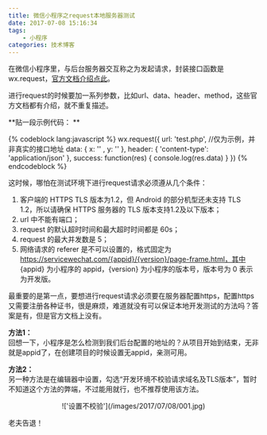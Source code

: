 ```yaml
---
title: 微信小程序之request本地服务器测试
date: 2017-07-08 15:16:34
tags:
	- 小程序
categories: 技术博客
---
```

在微信小程序里，与后台服务器交互称之为发起请求，封装接口函数是wx.request，[官方文档介绍点此](https://mp.weixin.qq.com/debug/wxadoc/dev/api/network-request.html)。  
<!-- more -->

进行request的时候要加一系列参数，比如url、data、header、method，这些官方文档都有介绍，就不重复描述。 

**贴一段示例代码： **

{% codeblock lang:javascript %}
wx.request({
  url: 'test.php', //仅为示例，并非真实的接口地址
  data: {
     x: '' ,
     y: ''
  },
  header: {
      'content-type': 'application/json'
  },
  success: function(res) {
    console.log(res.data)
  }
})
{% endcodeblock %}  

这时候，哪怕在测试环境下进行request请求必须遵从几个条件：  

1. 客户端的 HTTPS TLS 版本为1.2，但 Android 的部分机型还未支持 TLS 1.2，所以请确保 HTTPS 服务器的 TLS 版本支持1.2及以下版本；  
2. url 中不能有端口；  
3. request 的默认超时时间和最大超时时间都是 60s；  
4. request 的最大并发数是 5；  
5. 网络请求的 referer 是不可以设置的，格式固定为 https://servicewechat.com/{appid}/{version}/page-frame.html，其中 {appid} 为小程序的 appid，{version} 为小程序的版本号，版本号为 0 表示为开发版。  

最重要的是第一点，要想进行request请求必须要在服务器配置https，配置https又需要注册各种证书，很是麻烦，难道就没有可以保证本地开发测试的方法吗？答案是有，但是官方文档上没有。  

**方法1：**  
回想一下，小程序是怎么检测到我们后台配置的地址的？从项目开始到结束，无非就是appid了，在创建项目的时候设置无appid，亲测可用。  
  
**方法2：**  
另一种方法是在编辑器中设置，勾选“开发环境不校验请求域名及TLS版本”，暂时不知道这个方法的弊端，不过能用就行，也不推荐使用该方法。  

<center>!['设置不校验'](/images/2017/07/08/001.jpg)</center>  

老夫告退！